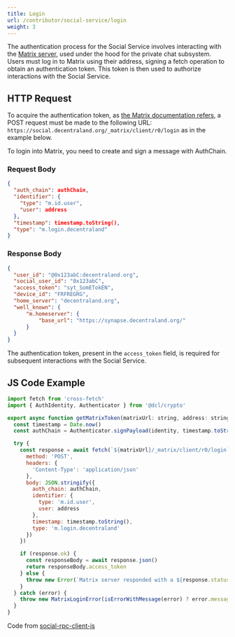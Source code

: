 ```yaml
---
title: Login
url: /contributor/social-service/login
weight: 3
---
```


The authentication process for the Social Service involves interacting with the [Matrix server](https://matrix.org/), used under the hood for the private chat subsystem. Users must log in to Matrix using their address, signing a fetch operation to obtain an authentication token. This token is then used to authorize interactions with the Social Service.

## HTTP Request

To acquire the authentication token, as [the Matrix documentation refers](https://spec.matrix.org/v1.3/client-server-api/#login), a POST request must be made to the following URL: `https://social.decentraland.org/_matrix/client/r0/login` as in the example below.

To login into Matrix, you need to create and sign a message with AuthChain.

### Request Body

```json
{
  "auth_chain": authChain,
  "identifier": {
    "type": "m.id.user",
    "user": address
  },
  "timestamp": timestamp.toString(),
  "type": "m.login.decentraland"
}
```

### Response Body

```json
{
  "user_id": "@0x123abC:decentraland.org",
  "social_user_id": "0x123abC",
  "access_token": "syt_SomETokEN",
  "device_id": "FRFREGRG",
  "home_server": "decentraland.org",
  "well_known": {
      "m.homeserver": {
          "base_url": "https://synapse.decentraland.org/"
      }
  }
}
```

The authentication token, present in the `access_token` field, is required for subsequent interactions with the Social Service.

## JS Code Example

```javascript
import fetch from 'cross-fetch'
import { AuthIdentity, Authenticator } from '@dcl/crypto'

export async function getMatrixToken(matrixUrl: string, address: string, identity: AuthIdentity): Promise<string> {
  const timestamp = Date.now()
  const authChain = Authenticator.signPayload(identity, timestamp.toString())

  try {
    const response = await fetch(`${matrixUrl}/_matrix/client/r0/login`, {
      method: 'POST',
      headers: {
        'Content-Type': 'application/json'
      },
      body: JSON.stringify({
        auth_chain: authChain,
        identifier: {
          type: 'm.id.user',
          user: address
        },
        timestamp: timestamp.toString(),
        type: 'm.login.decentraland'
      })
    })

    if (response.ok) {
      const responseBody = await response.json()
      return responseBody.access_token
    } else {
      throw new Error(`Matrix server responded with a ${response.status} status code`)
    }
  } catch (error) {
    throw new MatrixLoginError(isErrorWithMessage(error) ? error.message : 'Unknown error')
  }
}
```

Code from [social-rpc-client-js](https://github.com/decentraland/social-rpc-client-js/blob/main/src/client.ts#L14)